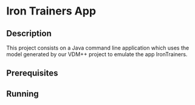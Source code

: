 # Iron Trainers App

## Description

This project consists on a Java command line application which uses the model generated by our VDM++ project to emulate the app IronTrainers.

## Prerequisites

<!--complete-->

## Running

<!--complete-->